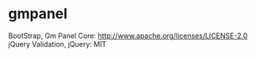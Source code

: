 gmpanel
=======
BootStrap, Gm Panel Core: http://www.apache.org/licenses/LICENSE-2.0
jQuery Validation, jQuery: MIT
